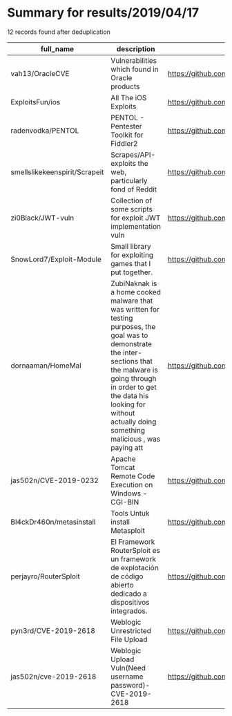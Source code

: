 
# Summary for results/2019/04/17
    
12 records found after deduplication

| full_name | description | html_url | matched_list | matched_count | pushed_at | size | stargazers_count | language | forks_count | vul_ids |
|-------------------------------|------------------------------------------------------------------------------------------------------------------------------------------------------------------------------------------------------------------------------------------------------------------|--------------------------------------------------|------------------------------------|-----------------|---------------------------|--------|--------------------|------------|---------------|-------------------|
| vah13/OracleCVE | Vulnerabilities which found in Oracle products | https://github.com/vah13/OracleCVE | ['exploit'] | 1 | 2019-04-17 07:35:30+00:00 | 12 | 29 | | 9 | [] |
| ExploitsFun/ios | All The iOS Exploits | https://github.com/ExploitsFun/ios | ['exploit'] | 1 | 2019-04-17 19:56:56+00:00 | 87 | 1 | HTML | 0 | [] |
| radenvodka/PENTOL | PENTOL - Pentester Toolkit for Fiddler2 | https://github.com/radenvodka/PENTOL | ['exploit'] | 1 | 2019-04-17 11:39:25+00:00 | 344 | 55 | JavaScript | 19 | [] |
| smellslikekeenspirit/Scrapeit | Scrapes/API-exploits the web, particularly fond of Reddit | https://github.com/smellslikekeenspirit/Scrapeit | ['exploit'] | 1 | 2019-04-17 07:54:46+00:00 | 4 | 4 | Python | 0 | [] |
| zi0Black/JWT-vuln | Collection of some scripts for exploit JWT implementation vuln | https://github.com/zi0Black/JWT-vuln | ['exploit'] | 1 | 2019-04-17 15:21:22+00:00 | 5 | 3 | Python | 1 | [] |
| SnowLord7/Exploit-Module | Small library for exploiting games that I put together. | https://github.com/SnowLord7/Exploit-Module | ['exploit'] | 1 | 2019-04-17 23:38:42+00:00 | 14 | 0 | JavaScript | 1 | [] |
| dornaaman/HomeMal | ZubiNaknak is a home cooked malware that was written for testing purposes, the goal was to demonstrate the inter-sections that the malware is going through in order to get the data his looking for without actually doing something malicious , was paying att | https://github.com/dornaaman/HomeMal | ['exploit'] | 1 | 2019-04-17 07:12:30+00:00 | 8788 | 1 | C++ | 0 | [] |
| jas502n/CVE-2019-0232 | Apache Tomcat Remote Code Execution on Windows - CGI-BIN | https://github.com/jas502n/CVE-2019-0232 | ['cve-2', 'remote code execution'] | 2 | 2019-04-17 02:42:03+00:00 | 801 | 62 | Python | 25 | ['CVE-2019-0232'] |
| Bl4ckDr460n/metasinstall | Tools Untuk install Metasploit | https://github.com/Bl4ckDr460n/metasinstall | ['metasploit module OR payload'] | 1 | 2019-04-17 02:06:49+00:00 | 1 | 3 | Shell | 1 | [] |
| perjayro/RouterSploit | El Framework RouterSploit es un framework de explotación de código abierto dedicado a dispositivos integrados. | https://github.com/perjayro/RouterSploit | ['sploit'] | 1 | 2019-04-17 16:44:02+00:00 | 603 | 4 | Python | 0 | [] |
| pyn3rd/CVE-2019-2618 | Weblogic Unrestricted File Upload | https://github.com/pyn3rd/CVE-2019-2618 | ['cve-2'] | 1 | 2019-04-17 11:13:29+00:00 | 1 | 52 | | 14 | ['CVE-2019-2618'] |
| jas502n/cve-2019-2618 | Weblogic Upload Vuln(Need username password)-CVE-2019-2618 | https://github.com/jas502n/cve-2019-2618 | ['cve-2'] | 1 | 2019-04-17 15:05:09+00:00 | 1316 | 156 | Python | 50 | ['CVE-2019-2618'] |
